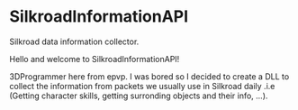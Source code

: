 # SilkroadInformationAPI
Silkroad data information collector.

Hello and welcome to SilkroadInformationAPI!

3DProgrammer here from epvp. I was bored so I decided to create a DLL to collect the information from packets we usually use in Silkroad daily .i.e (Getting character skills, getting surronding objects and their info, ...).
